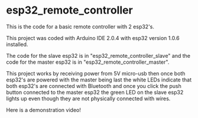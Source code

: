 # esp32_remote_controller

This is the code for a basic remote controller with 2 esp32's. 

This project was coded with Arduino IDE 2.0.4 with esp32 version 1.0.6 installed.

The code for the slave esp32 is in "esp32_remote_controller_slave" and the code for the master esp32 is in "esp32_remote_controller_master".

This project works by receiving power from 5V micro-usb then once both esp32's are powered with the master being last the white LEDs indicate that both esp32's are connected with Bluetooth and once you click the push button connected to the master esp32 the green LED on the slave esp32 lights up even though they are not physically connected with wires.

Here is a demonstration video!
